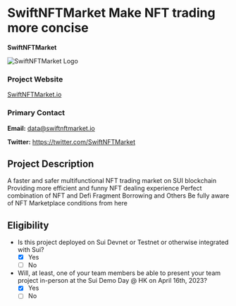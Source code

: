 # SwiftNFTMarket Make NFT trading more concise

**SwiftNFTMarket**

![SwiftNFTMarket Logo](../assets/swiftnftmarket.png)

### Project Website
[SwiftNFTMarket.io](https://market.swiftnftmarket.io/)

### Primary Contact

**Email:** data@swiftnftmarket.io

**Twitter:** https://twitter.com/SwiftNFTMarket

## Project Description

A faster and safer multifunctional NFT trading market on SUI blockchain
Providing more efficient and funny NFT dealing experience
Perfect combination of NFT and Defi Fragment Borrowing and Others
Be fully aware of NFT Marketplace conditions from here


## Eligibility

- Is this project deployed on Sui Devnet or Testnet or otherwise integrated with Sui?
    - [x] Yes
    - [ ] No
- Will, at least, one of your team members be able to present your team project in-person at the Sui Demo Day @ HK on April 16th, 2023?
    - [x] Yes
    - [ ] No
